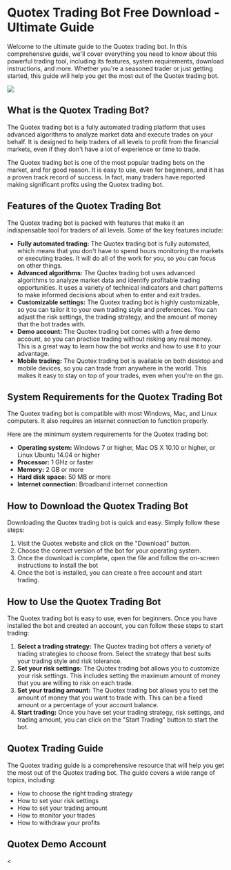 # Quotex Trading Bot Free Download - Ultimate Guide

Welcome to the ultimate guide to the Quotex trading bot. In this
comprehensive guide, we\'ll cover everything you need to know about this
powerful trading tool, including its features, system requirements,
download instructions, and more. Whether you\'re a seasoned trader or
just getting started, this guide will help you get the most out of the
Quotex trading bot.

[![](https://static.quotex.io/files/4_en/300_250.jpg)](https://traff.sbs/brokerqxlid)

## What is the Quotex Trading Bot?

The Quotex trading bot is a fully automated trading platform that uses
advanced algorithms to analyze market data and execute trades on your
behalf. It is designed to help traders of all levels to profit from the
financial markets, even if they don\'t have a lot of experience or time
to trade.

The Quotex trading bot is one of the most popular trading bots on the
market, and for good reason. It is easy to use, even for beginners, and
it has a proven track record of success. In fact, many traders have
reported making significant profits using the Quotex trading bot.

## Features of the Quotex Trading Bot

The Quotex trading bot is packed with features that make it an
indispensable tool for traders of all levels. Some of the key features
include:

-   **Fully automated trading:** The Quotex trading bot is fully
    automated, which means that you don\'t have to spend hours
    monitoring the markets or executing trades. It will do all of the
    work for you, so you can focus on other things.
-   **Advanced algorithms:** The Quotex trading bot uses advanced
    algorithms to analyze market data and identify profitable trading
    opportunities. It uses a variety of technical indicators and chart
    patterns to make informed decisions about when to enter and exit
    trades.
-   **Customizable settings:** The Quotex trading bot is highly
    customizable, so you can tailor it to your own trading style and
    preferences. You can adjust the risk settings, the trading strategy,
    and the amount of money that the bot trades with.
-   **Demo account:** The Quotex trading bot comes with a free demo
    account, so you can practice trading without risking any real money.
    This is a great way to learn how the bot works and how to use it to
    your advantage.
-   **Mobile trading:** The Quotex trading bot is available on both
    desktop and mobile devices, so you can trade from anywhere in the
    world. This makes it easy to stay on top of your trades, even when
    you\'re on the go.

## System Requirements for the Quotex Trading Bot

The Quotex trading bot is compatible with most Windows, Mac, and Linux
computers. It also requires an internet connection to function properly.

Here are the minimum system requirements for the Quotex trading bot:

-   **Operating system:** Windows 7 or higher, Mac OS X 10.10 or higher,
    or Linux Ubuntu 14.04 or higher
-   **Processor:** 1 GHz or faster
-   **Memory:** 2 GB or more
-   **Hard disk space:** 50 MB or more
-   **Internet connection:** Broadband internet connection

## How to Download the Quotex Trading Bot

Downloading the Quotex trading bot is quick and easy. Simply follow
these steps:

1.  Visit the Quotex website and click on the "Download" button.
2.  Choose the correct version of the bot for your operating system.
3.  Once the download is complete, open the file and follow the
    on-screen instructions to install the bot
4.  Once the bot is installed, you can create a free account and start
    trading.

## How to Use the Quotex Trading Bot

The Quotex trading bot is easy to use, even for beginners. Once you have
installed the bot and created an account, you can follow these steps to
start trading:

1.  **Select a trading strategy:** The Quotex trading bot offers a
    variety of trading strategies to choose from. Select the strategy
    that best suits your trading style and risk tolerance.
2.  **Set your risk settings:** The Quotex trading bot allows you to
    customize your risk settings. This includes setting the maximum
    amount of money that you are willing to risk on each trade.
3.  **Set your trading amount:** The Quotex trading bot allows you to
    set the amount of money that you want to trade with. This can be a
    fixed amount or a percentage of your account balance.
4.  **Start trading:** Once you have set your trading strategy, risk
    settings, and trading amount, you can click on the "Start
    Trading" button to start the bot.

## Quotex Trading Guide

The Quotex trading guide is a comprehensive resource that will help you
get the most out of the Quotex trading bot. The guide covers a wide
range of topics, including:

-   How to choose the right trading strategy
-   How to set your risk settings
-   How to set your trading amount
-   How to monitor your trades
-   How to withdraw your profits

## Quotex Demo Account

\<

